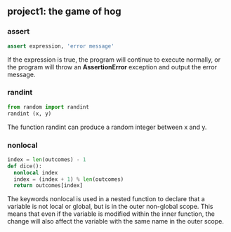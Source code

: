 ## project1: the game of hog

### assert
```python
assert expression, 'error message'
```
If the expression is true, the program will continue to execute normally, or the program will throw an **AssertionError** exception and output the error message. 

### randint
```python
from random import randint
randint (x, y)
```
The function randint can produce a random integer between x and y.

### nonlocal
```python
index = len(outcomes) - 1
def dice():
  nonlocal index
  index = (index + 1) % len(outcomes)
  return outcomes[index]
```
The keywords nonlocal is used in a nested function to declare that a variable is not local or global, but is in the outer non-global scope. This means that even if the variable is modified within the inner function, the change will also affect the variable with the same name in the outer scope.
